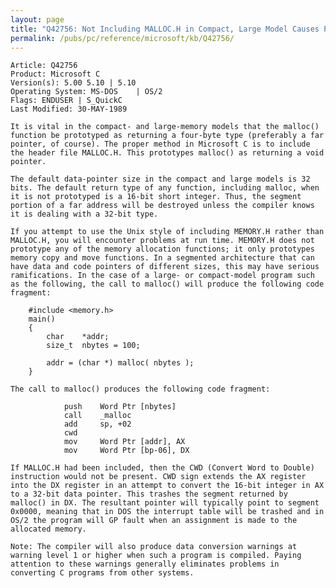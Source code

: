 ```yaml
---
layout: page
title: "Q42756: Not Including MALLOC.H in Compact, Large Model Causes Problems"
permalink: /pubs/pc/reference/microsoft/kb/Q42756/
---
```


	Article: Q42756
	Product: Microsoft C
	Version(s): 5.00 5.10 | 5.10
	Operating System: MS-DOS    | OS/2
	Flags: ENDUSER | S_QuickC
	Last Modified: 30-MAY-1989
	
	It is vital in the compact- and large-memory models that the malloc()
	function be prototyped as returning a four-byte type (preferably a far
	pointer, of course). The proper method in Microsoft C is to include
	the header file MALLOC.H. This prototypes malloc() as returning a void
	pointer.
	
	The default data-pointer size in the compact and large models is 32
	bits. The default return type of any function, including malloc, when
	it is not prototyped is a 16-bit short integer. Thus, the segment
	portion of a far address will be destroyed unless the compiler knows
	it is dealing with a 32-bit type.
	
	If you attempt to use the Unix style of including MEMORY.H rather than
	MALLOC.H, you will encounter problems at run time. MEMORY.H does not
	prototype any of the memory allocation functions; it only prototypes
	memory copy and move functions. In a segmented architecture that can
	have data and code pointers of different sizes, this may have serious
	ramifications. In the case of a large- or compact-model program such
	as the following, the call to malloc() will produce the following code
	fragment:
	
	    #include <memory.h>
	    main()
	    {
	        char    *addr;
	        size_t  nbytes = 100;
	
	        addr = (char *) malloc( nbytes );
	    }
	
	The call to malloc() produces the following code fragment:
	
	            push    Word Ptr [nbytes]
	            call    _malloc
	            add     sp, +02
	            cwd
	            mov     Word Ptr [addr], AX
	            mov     Word Ptr [bp-06], DX
	
	If MALLOC.H had been included, then the CWD (Convert Word to Double)
	instruction would not be present. CWD sign extends the AX register
	into the DX register in an attempt to convert the 16-bit integer in AX
	to a 32-bit data pointer. This trashes the segment returned by
	malloc() in DX. The resultant pointer will typically point to segment
	0x0000, meaning that in DOS the interrupt table will be trashed and in
	OS/2 the program will GP fault when an assignment is made to the
	allocated memory.
	
	Note: The compiler will also produce data conversion warnings at
	warning level 1 or higher when such a program is compiled. Paying
	attention to these warnings generally eliminates problems in
	converting C programs from other systems.
